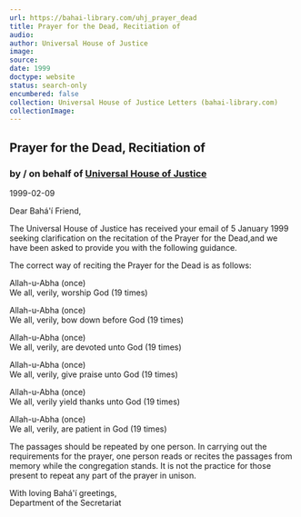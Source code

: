 ```yaml
---
url: https://bahai-library.com/uhj_prayer_dead
title: Prayer for the Dead, Recitiation of
audio: 
author: Universal House of Justice
image: 
source: 
date: 1999
doctype: website
status: search-only
encumbered: false
collection: Universal House of Justice Letters (bahai-library.com)
collectionImage: 
---
```



## Prayer for the Dead, Recitiation of

### by / on behalf of [Universal House of Justice](https://bahai-library.com/author/Universal+House+of+Justice)

1999-02-09


Dear Bahá'í Friend,  
  
The Universal House of Justice has received your email of 5 January 1999 seeking clarification on the recitation of the Prayer for the Dead,and we have been asked to provide you with the following guidance.  
  
The correct way of reciting the Prayer for the Dead is as follows:

Allah-u-Abha (once)  
We all, verily, worship God (19 times)  
  
Allah-u-Abha (once)  
We all, verily, bow down before God (19 times)  
  
Allah-u-Abha (once)  
We all, verily, are devoted unto God (19 times)  
  
Allah-u-Abha (once)  
We all, verily, give praise unto God (19 times)  
  
Allah-u-Abha (once)  
We all, verily yield thanks unto God (19 times)  
  
Allah-u-Abha (once)  
We all, verily, are patient in God (19 times)

The passages should be repeated by one person. In carrying out the requirements for the prayer, one person reads or recites the passages from memory while the congregation stands. It is not the practice for those present to repeat any part of the prayer in unison.

With loving Bahá'í greetings,  
Department of the Secretariat